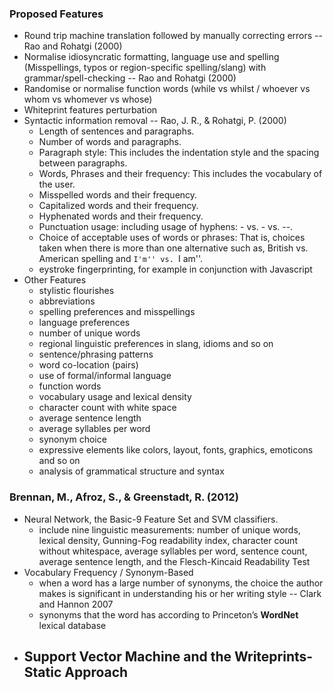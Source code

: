 ### Proposed Features

- Round trip machine translation followed by manually correcting errors -- Rao and Rohatgi (2000)
- Normalise idiosyncratic formatting, language use and spelling (Misspellings, typos or region-specific spelling/slang) with grammar/spell-checking -- Rao and Rohatgi (2000)
- Randomise or normalise function words (while vs whilst / whoever vs whom vs whomever vs whose)
- Whiteprint features perturbation
- Syntactic information removal -- Rao, J. R., & Rohatgi, P. (2000)
    - Length of sentences and paragraphs.
    - Number of words and paragraphs.
    - Paragraph style: This includes the indentation style and the spacing between paragraphs.
    - Words, Phrases and their frequency: This includes the vocabulary of the user.
    - Misspelled words and their frequency.
    - Capitalized words and their frequency.
    - Hyphenated words and their frequency.
    - Punctuation usage: including usage of hyphens: - vs. - vs. --.
    - Choice of acceptable uses of words or phrases: That is, choices taken when there is more than one alternative such as, British vs. American spelling and ``I'm'' vs. ``I am''. 
    - eystroke fingerprinting, for example in conjunction with Javascript
- Other Features
  - stylistic flourishes
  - abbreviations
  - spelling preferences and misspellings
  - language preferences
  - number of unique words
  - regional linguistic preferences in slang, idioms and so on
  - sentence/phrasing patterns
  - word co-location (pairs)
  - use of formal/informal language
  - function words
  - vocabulary usage and lexical density
  - character count with white space
  - average sentence length
  - average syllables per word
  - synonym choice
  - expressive elements like colors, layout, fonts, graphics, emoticons and so on
  - analysis of grammatical structure and syntax

### Brennan, M., Afroz, S., & Greenstadt, R. (2012)

- Neural Network, the Basic-9 Feature Set and SVM classifiers.
  - include nine linguistic measurements: number of unique words, lexical density, Gunning-Fog readability index, character count without whitespace, average syllables per word, sentence count, average sentence length, and the Flesch-Kincaid Readability Test
- Vocabulary Frequency / Synonym-Based
  - when a word has a large number of synonyms, the choice the author makes is significant in understanding his or her writing style -- Clark and Hannon 2007
  - synonyms that the word has according to Princeton’s **WordNet** lexical database
- Support Vector Machine and the Writeprints-Static Approach
  - 
